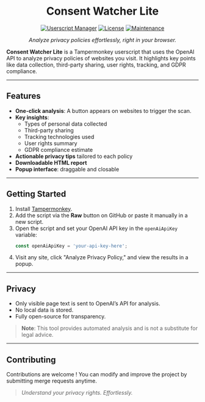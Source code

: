 <div align="center">

# Consent Watcher Lite

[![Userscript Manager](https://img.shields.io/badge/Userscript%20Manager-Tampermonkey-brightgreen?style=for-the-badge&logo=tampermonkey)](https://www.tampermonkey.net/)
[![License](https://img.shields.io/badge/License-MIT-green?style=for-the-badge)](LICENSE)
[![Maintenance](https://img.shields.io/badge/Maintained-yes-brightgreen?style=for-the-badge)](https://github.com/your-username/your-repo-name/graphs/commit-activity)

<i>Analyze privacy policies effortlessly, right in your browser.</i>

</div>

**Consent Watcher Lite** is a Tampermonkey userscript that uses the OpenAI API to analyze privacy policies of websites you visit. It highlights key points like data collection, third-party sharing, user rights, tracking, and GDPR compliance.

---

## Features

- **One-click analysis**: A button appears on websites to trigger the scan.
- **Key insights**:
  - Types of personal data collected
  - Third-party sharing
  - Tracking technologies used
  - User rights summary
  - GDPR compliance estimate
- **Actionable privacy tips** tailored to each policy
- **Downloadable HTML report**
- **Popup interface**: draggable and closable

---

## Getting Started

1. Install [Tampermonkey](https://www.tampermonkey.net/).
2. Add the script via the **Raw** button on GitHub or paste it manually in a new script.
3. Open the script and set your OpenAI API key in the `openAiApiKey` variable:
   ```js
   const openAiApiKey = 'your-api-key-here';
4. Visit any site, click "Analyze Privacy Policy," and view the results in a popup.

---

## Privacy

- Only visible page text is sent to OpenAI’s API for analysis.
- No local data is stored.
- Fully open-source for transparency.

> **Note**: This tool provides automated analysis and is not a substitute for legal advice.

---

## Contributing

Contributions are welcome ! You can modify and improve the project by submitting merge requests anytime.

> <i>Understand your privacy rights. Effortlessly.</i>
